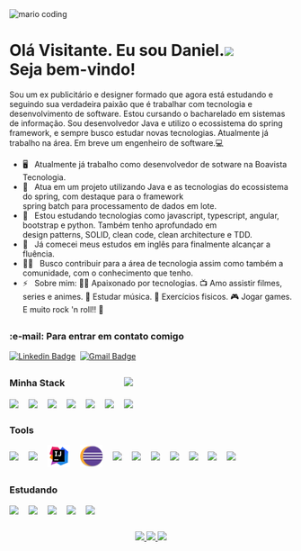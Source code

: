 <div>
  <img
    src="https://i.imgur.com/1ZvVkDc.gif" 
    alt="mario coding"
    />
</div>

<h1>Olá Visitante. Eu sou Daniel.<img width="60" src="https://media.giphy.com/media/vKhKsyEFVK4IuEKzWY/giphy.gif"/>
  <br />
  Seja bem-vindo!
</h1>


Sou um ex publicitário e designer formado que agora está estudando e seguindo sua verdadeira paixão que é trabalhar com tecnologia e desenvolvimento de software. 
Estou cursando o bacharelado em sistemas de informação. Sou desenvolvedor Java e utilizo o ecossistema do spring framework, e sempre busco estudar novas tecnologias.
Atualmente já trabalho na área. Em breve um engenheiro de software.:computer: 

- 🖥️ &nbsp; Atualmente já trabalho como desenvolvedor de sotware na Boavista Tecnologia.       
- 🔭 &nbsp; Atua em um projeto utilizando Java e as tecnologias do ecossistema do spring, com destaque para o framework   
             spring batch para processamento de dados em lote.           
- 🌱 &nbsp; Estou estudando tecnologias como javascript, typescript, angular, bootstrap e python. Também tenho aprofundado em     
             design patterns, SOLID, clean code, clean architecture e TDD.                    
- 🚀 &nbsp; Já comecei meus estudos em inglês para finalmente alcançar a fluência.    
- 👨‍💻 &nbsp; Busco contribuir para a área de tecnologia assim como também a comunidade, com o conhecimento que tenho.     
- ⚡ &nbsp; Sobre mim: 👨‍💻 Apaixonado por tecnologias. 📺 Amo assistir filmes, series e animes. 🎼 Estudar música. 💪 Exercícios fisicos. 
              🎮 Jogar games. E muito rock 'n roll!! 🎸    

##

<div>
  <h3><strong>:e-mail: Para entrar em contato comigo</strong></h3>
  
  [![Linkedin Badge](https://img.shields.io/badge/LinkedIn-0077B5?style=for-the-badge&logo=linkedin&logoColor=white&link=https://www.linkedin.com/in/daniel-silva-63ab81203/)](https://www.linkedin.com/in/daniel-silva-63ab81203/)&nbsp;
  [![Gmail Badge](https://img.shields.io/badge/-daniels.dev7@gmail.com-D14836?style=for-the-badge&logo=gmail&logoColor=white&link=daniels.dev7@gmail.com)](daniels.dev7@gmail.com)
 <!-- [![Linkedin Badge](https://img.shields.io/badge/-LinkedIn-blue?style=flat&logo=Linkedin&logoColor=white&link=https://www.linkedin.com/in/daniel-silva-63ab81203/)](https://www.linkedin.com/in/daniel-silva-63ab81203/)&nbsp; -->
 <!-- [![Gmail Badge](https://img.shields.io/badge/-daniels.dev7@gmail.com-ff0000?style=flat&labelColor=ff0000&logo=gmail&logoColor=white&link=daniels.dev7@gmail.com)](daniels.dev7@gmail.com) -->
</div>

##

 <img width="300" align="right" src="https://media.giphy.com/media/RRerwvHrb0nxm/giphy.gif">

<div>
  <h3><strong>Minha Stack</strong></h3>
  <img align="center" width="40" src="https://cdn.jsdelivr.net/gh/devicons/devicon/icons/java/java-original.svg"/>&ensp;&ensp;
  <img align="center" width="40" src="https://cdn.jsdelivr.net/gh/devicons/devicon/icons/spring/spring-original.svg" />&ensp;&ensp;
  <img align="center" width="40" src="https://cdn.jsdelivr.net/gh/devicons/devicon/icons/html5/html5-original.svg" />&ensp;&ensp;
  <img align="center" width="40" src="https://cdn.jsdelivr.net/gh/devicons/devicon/icons/css3/css3-original.svg" />&ensp;&ensp;
  <img align="center" width="40" src="https://cdn.jsdelivr.net/gh/devicons/devicon/icons/postgresql/postgresql-original.svg" />&ensp;&ensp;
  <img align="center" width="40" src="https://upload.wikimedia.org/wikipedia/de/0/00/Logo_FirebirdSQL.svg" />&ensp;&ensp;
  <img align="center" width="40" src="https://cdn.jsdelivr.net/gh/devicons/devicon/icons/apache/apache-original.svg" />&ensp;&ensp;
</div>

##

<div>
  <h3><strong>Tools</strong></h3>
  <img align="center" width="40" src="https://cdn.jsdelivr.net/gh/devicons/devicon/icons/ubuntu/ubuntu-plain.svg" />&ensp;&ensp;
  <img align="center" width="40" src="https://cdn.jsdelivr.net/gh/devicons/devicon/icons/windows8/windows8-original.svg" />&ensp;&ensp;
  <img align="center" width="40" src="https://raw.githubusercontent.com/Daniels-hc/Daniels-hc/main/assets/icons8-intellij-idea.svg" />&ensp;&ensp;
  <img align="center" width="40" src="https://raw.githubusercontent.com/Daniels-hc/Daniels-hc/main/assets/eclipse_94656.svg" />&ensp;&ensp;
  <img align="center" width="40" src="https://cdn.jsdelivr.net/gh/devicons/devicon/icons/vscode/vscode-original.svg" />&ensp;&ensp;
  <img align="center" width="40" src="https://www.vectorlogo.zone/logos/atlassian_jira/atlassian_jira-icon.svg" />&ensp;&ensp;
  <img align="center" width="40" src="https://raw.githubusercontent.com/get-icon/geticon/master/icons/insomnia.svg" />&ensp;&ensp;
  <img align="center" width="40" src="https://www.vectorlogo.zone/logos/getpostman/getpostman-icon.svg" />&ensp;&ensp;
  <img align="center" width="40" src="https://cdn.jsdelivr.net/gh/devicons/devicon/icons/git/git-original.svg" />&ensp;&ensp;
  <img align="center" width="40" src="https://cdn.jsdelivr.net/gh/devicons/devicon/icons/github/github-original.svg" />&ensp;&ensp;
  <img align="center" width="40" src="https://cdn.jsdelivr.net/gh/devicons/devicon/icons/gitlab/gitlab-original.svg" />&ensp;&ensp;
</div>

##

<div>
  <h3><strong>Estudando</strong></h3>
  <img align="center" width="40" src="https://cdn.jsdelivr.net/gh/devicons/devicon/icons/javascript/javascript-original.svg" />&ensp;&ensp;
  <img align="center" width="40" src="https://cdn.jsdelivr.net/gh/devicons/devicon/icons/typescript/typescript-original.svg" />&ensp;&ensp;
  <img align="center" width="40" src="https://cdn.jsdelivr.net/gh/devicons/devicon/icons/angularjs/angularjs-original.svg" />&ensp;&ensp;
  <img align="center" width="40" src="https://cdn.jsdelivr.net/gh/devicons/devicon/icons/python/python-original.svg" />&ensp;&ensp;
  <img align="center" width="40" src="https://cdn.jsdelivr.net/gh/devicons/devicon/icons/docker/docker-original.svg" />&ensp;&ensp;
</div>

##

<div align="center">
  <a href="https://github.com/Daniels-hc">
  <img height="180em" src="https://github-readme-stats.vercel.app/api?username=Daniels-hc&show_icons=true&theme=tokyonight&include_all_commits=true&count_private=true"/>
  <img height="180em" src="https://github-readme-stats.vercel.app/api/top-langs/?username=Daniels-hc&layout=compact&langs_count=7&theme=tokyonight"/>
   <img height="150em" src="https://github-readme-streak-stats.herokuapp.com/?user=Daniels-hc&hide_border=false&theme=tokyonight&show_icons=true"/>
</div>

  
  

<!--
**Daniels-hc/Daniels-hc** is a ✨ _special_ ✨ repository because its `README.md` (this file) appears on your GitHub profile.

Here are some ideas to get you started:

- 🔭 I’m currently working on ...
- 🌱 I’m currently learning ...
- 👯 I’m looking to collaborate on ...
- 🤔 I’m looking for help with ...
- 💬 Ask me about ...
- 📫 How to reach me: ...
- 😄 Pronouns: ...
- ⚡ Fun fact: ...
-->
